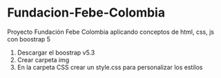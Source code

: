 # Fundacion-Febe-Colombia
Proyecto Fundación Febe Colombia aplicando conceptos de html, css, js con boostrap 5 
1. Descargar el boostrap v5.3
2. Crear carpeta img
3. En la carpeta CSS crear un style.css para personalizar los estilos
   
